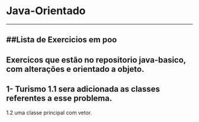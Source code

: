 # Java-Orientado
---------------------
##Lista de Exercicios em poo
------------------------------
Exercicos que estão no repositorio java-basico, com alterações e orientado a objeto.
---------------
1- Turismo
  1.1 sera adicionada as classes referentes a esse problema.
------------------------------------------------------
  1.2 uma classe principal com vetor.
   

